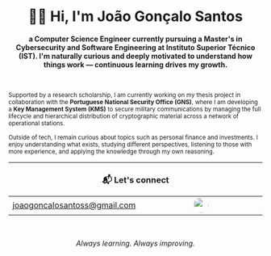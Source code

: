<h1 align="center">👋🏻 Hi, I'm João Gonçalo Santos</h1>

<strong><p align="center">
  a Computer Science Engineer currently pursuing a Master's in Cybersecurity and Software Engineering at Instituto Superior Técnico (IST). I'm naturally curious and deeply motivated to understand how things work — continuous learning drives my growth.
</p></strong>
<br>
<p><small>
  Supported by a research scholarship, I am currently working on my thesis project in collaboration with the <strong>Portuguese National Security Office (GNS)</strong>, where I am developing a <strong>Key Management System (KMS)</strong> to secure military communications by managing the full lifecycle and hierarchical distribution of cryptographic material across a network of operational stations.

  Outside of tech, I remain curious about topics such as personal finance and investments. I enjoy understanding what exists, studying different perspectives, listening to those with more experience, and applying the knowledge through my own reasoning. 
</small></p>

---

<div align="center">

<h3>📬 Let's connect</h3>

<table width="80%">
  <tr>
    <td align="center" width="50%">
      <a href="mailto:joaogoncalosantoss@gmail.com">joaogoncalosantoss@gmail.com</a>
    </td>
    <td align="center" width="50%">
      <a href="https://www.linkedin.com/in/joaogoncalosantos/" target="_blank">
        <img src="https://cdn.jsdelivr.net/gh/devicons/devicon/icons/linkedin/linkedin-original.svg" width="30" style="border-radius: 50%;" />
      </a>
    </td>
  </tr>
</table>

</div>

<br>

<p align="center"><i>
Always learning. Always improving.
</i></p>

